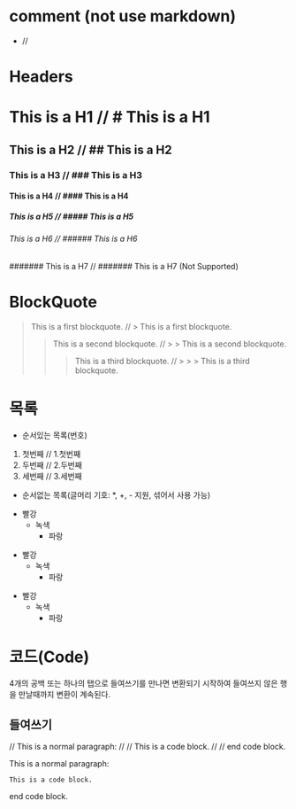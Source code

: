 # comment (not use markdown)
  - // 


# Headers

# This is a H1			// # This is a H1
## This is a H2       	// ## This is a H2
### This is a H3		// ### This is a H3
#### This is a H4		// #### This is a H4
##### This is a H5		// ##### This is a H5	
###### This is a H6		// ###### This is a H6
####### This is a H7	// ####### This is a H7 (Not Supported)


# BlockQuote

> This is a first blockquote.			// > This is a first blockquote.
>	> This is a second blockquote.		// >	> This is a second blockquote.
>	>	> This is a third blockquote.	// >	>	> This is a third blockquote.


# 목록
- 순서있는 목록(번호)
1. 첫번째	// 1.첫번째
2. 두번째	// 2.두번째	
3. 세번째	// 3.세번째

- 순서없는 목록(글머리 기호: *, +, - 지원, 섞어서 사용 가능)
* 빨강
	* 녹색
		* 파랑
+ 빨강
	+ 녹색
		+ 파랑
- 빨강
	- 녹색
		- 파랑


# 코드(Code)
 4개의 공백 또는 하나의 탭으로 들여쓰기를 만나면 변환되기 시작하여 들여쓰지 않은 행을 만날때까지 변환이 계속된다.

## 들여쓰기
//	This is a normal paragraph:
//
//		This is a code block.
//
//	end code block.

This is a normal paragraph:

	This is a code block.

end code block.



